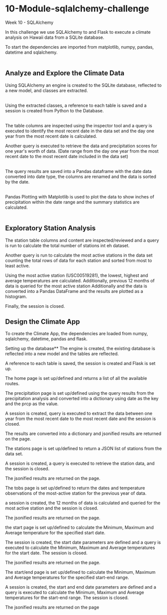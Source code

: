 # 10-Module-sqlalchemy-challenge
Week 10 - SQLAlchemy

In this challenge we use SQLAlchemy to and Flask to execute a climate analysis on Hawaii data from a SQLite database.

To start the dependencies are imported from matplotlib, numpy, pandas, datetime and sqlalchemy.<br><br>


## Analyze and Explore the Climate Data

Using SQLAlchemy an engine is created to the SQLite database, reflected to a new model, and classes are extracted.<br><br>

Using the extracted classes, a reference to each table is saved and a session is created from Python to the Database.<br><br>

The table columns are inspected using the inspector tool and a query is executed to identify the most recent date in the data set and the day one year from the most recent date is calculated.

Another query is executed to retrieve the data and precipitation scores for one year's worth of data. (Date range from the day one year from the most recent date to the most recent date included in the data set)<br><br>

The query results are saved into a Pandas dataframe with the date data converted into date type, the columns are renamed and the data is sorted by the date.<br><br>

Pandas Plotting with Matplotlib is used to plot the data to show inches of precipitation within the date range and the summary statistics are calculated.<br><br>



## Exploratory Station Analysis

The station table columns and content are inspected/reviewed and a query is run to calculate the total number of stations int eh dataset.

Another query is run to calculate the most active stations in the data set counting the total rows of data for each station and sorted from most to least active.

Using the most active station (USC00519281), the lowest, highest and average temperatures are calculated.
Additionally, previous 12 months of data is queried for the most active station Additionally and the data is converted into a Pandas DataFrame and the results are plotted as a histogram.

Finally, the session is closed.

## Design the Climate App

To create the Climate App, the dependencies are loaded from numpy, sqlalchemy, datetime, pandas and flask.

Setting up the database**
The engine is created, the existing database is reflected into a new model and the tables are reflected.

A reference to each table is saved, the session is created and Flask is set up.

The home page is set up/defined and returns a list of all the available routes.

The precipitation page is set up/defined using the query results from the precipitation analysis and converted into a dictionary using date as the key and the prcp as the value. 


A session is created, query is executed to extract the data between one year from the most recent date to the most recent date and the session is closed.

The results are converted into a dictionary and jsonified results are returned on the page.


The stations page is set up/defined to return a JSON list of stations from the data set.

A session is created, a query is executed to retrieve the station data, and the session is closed.

The jsonified results are returned on the page.

The tobs page is set up/defined to return the dates and temperature observations of the most-active station for the previous year of data.

a session is created, the 12 months of data is calculated and queried for the most active station and the session is closed.

The jsonified results are returned on the page.

the start page is set up/defined to calculate the Minimum, Maximum and Average temperature for the specified start date.

The session is created, the start date parameters are defined and a query is executed to calculate the Minimum, Maximum and Average temperatures for the start date. The session is closed.

The jsonified results are returned on the page.

The start/end page is set up/defined to calculate the Minimum, Maximum and Average temperatures for the specified start-end range.

A session is created, the start and end date parameters are defined and a query is executed to calculate the Minimum, Maximum and Average temperatures for the start-end range. The session is closed.

The jsonified results are returned on the page




